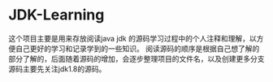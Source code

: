 # JDK-Learning

这个项目主要是用来存放阅读java jdk 的源码学习过程中的个人注释和理解，以方便自己更好的学习和记录学到的一些知识。
阅读源码的顺序是根据自己想了解的部分了解的，后面随着源码的增加，会逐步整理项目的文件名，以及创建更多分支
源码主要先关注jdk1.8的源码。
